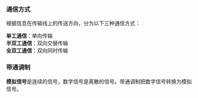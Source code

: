 ### 通信方式
根据信息在传输线上的传送方向，分为以下三种通信方式：

**单工通信**：单向传输<br>
**半双工通信**：双向交替传输<br>
**全双工通信**：双向同时传输<br>

### 带通调制
**模拟信号**是连续的信号，数字信号是离散的信号。带通调制把数字信号转换为模拟信号。
